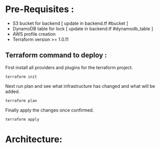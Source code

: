 # Pre-Requisites :

* S3 bucket for backend [ update in backend.tf #bucket ]
* DynamoDB table for lock [ update in backend.tf #dynamodb_table ]
* AWS profile creation
* Terraform version >= 1.0.11

## Terraform command to deploy :

First install all providers and plugins for the terraform project.

```shell
terraform init
```

Next run plan and see what infrastructure has changed and what will be added.

```shell
terraform plan
```

Finally apply the changes once confirmed.

```shell
terraform apply
```

# Architecture:








